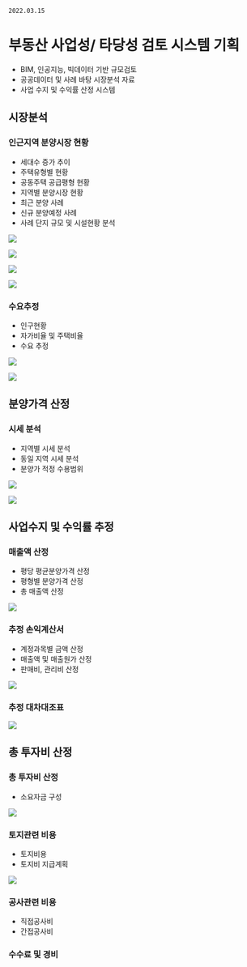 `2022.03.15`

# 부동산 사업성/ 타당성 검토 시스템 기획
- BIM, 인공지능, 빅데이터 기반 규모검토
- 공공데이터 및 사례 바탕 시장분석 자료
- 사업 수지 및 수익률 산정 시스템

## 시장분석
### 인근지역 분양시장 현황
- 세대수 증가 추이
- 주택유형별 현황
- 공동주택 공급평형 현황
- 지역별 분양시장 현황
- 최근 분양 사례
- 신규 분양예정 사례
- 사례 단지 규모 및 시설현황 분석

![](images/20220315-163720.png)

![](images/20220315-163810.png)

![](images/20220315-163821.png)

![](images/20220315-163838.png)


### 수요추정
- 인구현황
- 자가비율 및 주택비율
- 수요 추정

![](images/20220315-163904.png)

![](images/20220315-163922.png)


## 분양가격 산정
### 시세 분석
- 지역별 시세 분석
- 동일 지역 시세 분석
- 분양가 적정 수용범위

![](images/20220315-163939.png)

![](images/20220315-163952.png)


## 사업수지 및 수익률 추정
### 매출액 산정
- 평당 평균분양가격 산정
- 평형별 분양가격 산정
- 총 매출액 산정

![](images/20220315-164013.png)

### 추정 손익계산서
- 계정과목별 금액 산정
- 매출액 및 매출원가 산정
- 판매비, 관리비 산정

![](images/20220315-164022.png)

### 추정 대차대조표

![](images/20220315-164047.png)

## 총 투자비 산정
### 총 투자비 산정
- 소요자금 구성

![](images/20220315-164102.png)

### 토지관련 비용
- 토지비용
- 토지비 지급계획

![](images/20220315-164114.png)

### 공사관련 비용
- 직접공사비
- 간접공사비

### 수수료 및 경비




